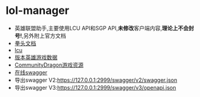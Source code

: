 # lol-manager

*   英雄联盟助手,主要使用LCU API和SGP API,**未修改**客户端内容,**理论上不会封号!**,另外附上官方文档
*   [拳头文档](https://developer.riotgames.com/docs/lol/)
*   [lcu](https://hextechdocs.dev/tag/lcu/)
*   [版本英雄游戏数据](https://developer.riotgames.com/docs/lol#data-dragon_champions)
*   [CommunityDragon游戏资源](https://github.com/CommunityDragon/Docs/blob/master/assets.md)
*   [在线swagger](http://www.mingweisamuel.com/lcu-schema/tool/#/)
*   导出swagger V2:<https://127.0.0.1:2999/swagger/v2/swagger.json>
*   导出swagger V3:<https://127.0.0.1:2999/swagger/v3/openapi.json>

